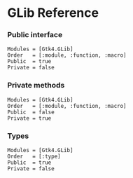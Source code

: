 # GLib Reference

### Public interface

```@autodocs
Modules = [Gtk4.GLib]
Order   = [:module, :function, :macro]
Public  = true
Private = false
```

### Private methods

```@autodocs
Modules = [Gtk4.GLib]
Order   = [:module, :function, :macro]
Public  = false
Private = true
```

### Types

```@autodocs
Modules = [Gtk4.GLib]
Order   = [:type]
Public  = true
Private = false
```

